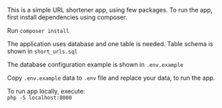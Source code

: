 This is a simple URL shortener app, using few packages.
To run the app, first install dependencies using composer.

Run ```composer install```

The application uses database and one table is needed.
Table schema is shown in ```short_urls.sql```

The database configuration example is shown in ```.env.example``` <br>

Copy ```.env.example``` data to ```.env``` file and replace your data, to run the app.

To run app locally, execute: <br>
```php -S localhost:8000```


